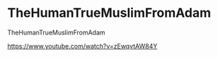 # TheHumanTrueMuslimFromAdam
TheHumanTrueMuslimFromAdam

https://www.youtube.com/watch?v=zEwqvtAW84Y
